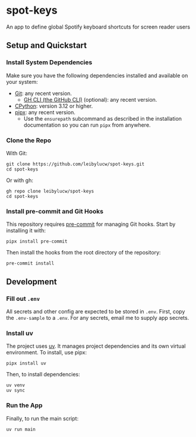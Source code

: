 # spot-keys
An app to define global Spotify keyboard shortcuts for screen reader users

## Setup and Quickstart
### Install System Dependencies
Make sure you have the following dependencies installed and available on your system:
* [Git](https://git-scm.com/): any recent version.
	* [GH CLI (the GitHub CLI)](https://cli.github.com/) (optional): any recent version.
* [CPython](https://www.python.org/): version 3.12 or higher.
* [pipx](https://github.com/pypa/pipx): any recent version.
	* Use the `ensurepath` subcommand as described in the installation documentation so you can run `pipx` from anywhere.

### Clone the Repo
With Git:

```shell
git clone https://github.com/leibylucw/spot-keys.git
cd spot-keys
```

Or with gh:

```shell
gh repo clone leibylucw/spot-keys
cd spot-keys
```

### Install pre-commit and Git Hooks
This repository requires [pre-commit](https://pre-commit.com/) for managing Git hooks.  Start by installing it with:

```shell
pipx install pre-commit
```

Then install the hooks from the root directory of the repository:

```shell
pre-commit install
```

## Development
### Fill out `.env`
All secrets and other config are expected to be stored in `.env`. First, copy the `.env-sample` to a `.env`. For any secrets, email me to supply app secrets.

### Install uv
The project uses [uv](https://github.com/astral-sh/uv). It manages project dependencies and its own virtual environment. To install, use pipx:

```shell
pipx install uv
```

Then, to install dependencies:

```shell
uv venv
uv sync
```

### Run the App
Finally, to run the main script:

```shell
uv run main
```
